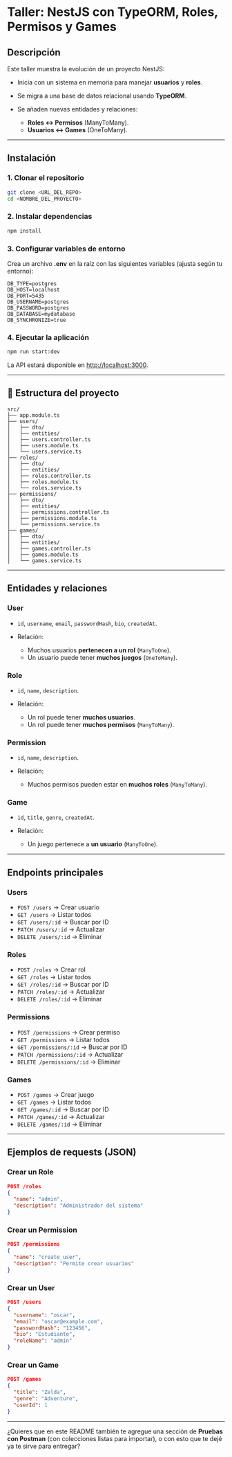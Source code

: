 
# Taller: NestJS con TypeORM, Roles, Permisos y Games

## Descripción

Este taller muestra la evolución de un proyecto NestJS:

* Inicia con un sistema en memoria para manejar **usuarios** y **roles**.
* Se migra a una base de datos relacional usando **TypeORM**.
* Se añaden nuevas entidades y relaciones:

  * **Roles ↔ Permisos** (ManyToMany).
  * **Usuarios ↔ Games** (OneToMany).

---

## Instalación

### 1. Clonar el repositorio

```bash
git clone <URL_DEL_REPO>
cd <NOMBRE_DEL_PROYECTO>
```

### 2. Instalar dependencias

```bash
npm install
```

### 3. Configurar variables de entorno

Crea un archivo **.env** en la raíz con las siguientes variables (ajusta según tu entorno):

```env
DB_TYPE=postgres
DB_HOST=localhost
DB_PORT=5435
DB_USERNAME=postgres
DB_PASSWORD=postgres
DB_DATABASE=mydatabase
DB_SYNCHRONIZE=true
```

### 4. Ejecutar la aplicación

```bash
npm run start:dev
```

La API estará disponible en [http://localhost:3000](http://localhost:3000).

---

## 📂 Estructura del proyecto

```
src/
├── app.module.ts
├── users/
│   ├── dto/
│   ├── entities/
│   ├── users.controller.ts
│   ├── users.module.ts
│   └── users.service.ts
├── roles/
│   ├── dto/
│   ├── entities/
│   ├── roles.controller.ts
│   ├── roles.module.ts
│   └── roles.service.ts
├── permissions/
│   ├── dto/
│   ├── entities/
│   ├── permissions.controller.ts
│   ├── permissions.module.ts
│   └── permissions.service.ts
├── games/
│   ├── dto/
│   ├── entities/
│   ├── games.controller.ts
│   ├── games.module.ts
│   └── games.service.ts
```

---

## Entidades y relaciones

### **User**

* `id`, `username`, `email`, `passwordHash`, `bio`, `createdAt`.
* Relación:

  * Muchos usuarios **pertenecen a un rol** (`ManyToOne`).
  * Un usuario puede tener **muchos juegos** (`OneToMany`).

### **Role**

* `id`, `name`, `description`.
* Relación:

  * Un rol puede tener **muchos usuarios**.
  * Un rol puede tener **muchos permisos** (`ManyToMany`).

### **Permission**

* `id`, `name`, `description`.
* Relación:

  * Muchos permisos pueden estar en **muchos roles** (`ManyToMany`).

### **Game**

* `id`, `title`, `genre`, `createdAt`.
* Relación:

  * Un juego pertenece a **un usuario** (`ManyToOne`).

---

## Endpoints principales

### Users

* `POST /users` → Crear usuario
* `GET /users` → Listar todos
* `GET /users/:id` → Buscar por ID
* `PATCH /users/:id` → Actualizar
* `DELETE /users/:id` → Eliminar

### Roles

* `POST /roles` → Crear rol
* `GET /roles` → Listar todos
* `GET /roles/:id` → Buscar por ID
* `PATCH /roles/:id` → Actualizar
* `DELETE /roles/:id` → Eliminar

### Permissions

* `POST /permissions` → Crear permiso
* `GET /permissions` → Listar todos
* `GET /permissions/:id` → Buscar por ID
* `PATCH /permissions/:id` → Actualizar
* `DELETE /permissions/:id` → Eliminar

### Games

* `POST /games` → Crear juego
* `GET /games` → Listar todos
* `GET /games/:id` → Buscar por ID
* `PATCH /games/:id` → Actualizar
* `DELETE /games/:id` → Eliminar

---

## Ejemplos de requests (JSON)

### Crear un Role

```json
POST /roles
{
  "name": "admin",
  "description": "Administrador del sistema"
}
```

### Crear un Permission

```json
POST /permissions
{
  "name": "create_user",
  "description": "Permite crear usuarios"
}
```

### Crear un User

```json
POST /users
{
  "username": "oscar",
  "email": "oscar@example.com",
  "passwordHash": "123456",
  "bio": "Estudiante",
  "roleName": "admin"
}
```

### Crear un Game

```json
POST /games
{
  "title": "Zelda",
  "genre": "Adventure",
  "userId": 1
}
```

---

¿Quieres que en este README también te agregue una sección de **Pruebas con Postman** (con colecciones listas para importar), o con esto que te dejé ya te sirve para entregar?
